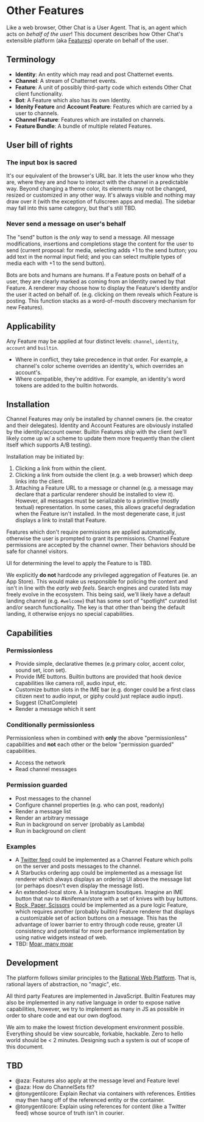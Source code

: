# Other Features

Like a web browser, Other Chat is a User Agent. That is, an agent which acts on _behalf of the user_! This document describes how Other Chat's extensible platform (aka [Features](https://github.com/other-xyz/otherscript.pseudo.js/blob/master/README.md)) operate on behalf of the user.

## Terminology

- **Identity**: An entity which may read and post Chatternet events.
- **Channel**: A stream of Chatternet events.
- **Feature**: A unit of possibly third-party code which extends Other Chat client functionality.
- **Bot**: A Feature which also has its own Identity.
- **Idenity Feature** and **Account Feature**: Features which are carried by a user to channels.
- **Channel Feature**: Features which are installed on channels.
- **Feature Bundle**: A bundle of multiple related Features.

## User bill of rights

### The input box is sacred

It's our equivalent of the browser's URL bar. It lets the user know who they are, where they are and how to interact with the channel in a predictable way. Beyond changing a theme color, its elements may not be changed, resized or customized in any other way. It's always visible and nothing may draw over it (with the exception of fullscreen apps and media). The sidebar may fall into this same category, but that's still TBD.

### Never send a message on user's behalf

The "send" button is the _only_ way to send a message. All message modifications, insertions and completions stage the content for the user to send (current proposal: for media, selecting adds +1 to the send button; you add text in the normal input field; and you can select multiple types of media each with +1 to the send button).

Bots are bots and humans are humans. If a Feature posts on behalf of a user, they are clearly marked as coming from an Identity owned by that Feature. A renderer may choose how to display the Feature's identity and/or the user it acted on behalf of. (e.g. clicking on them reveals which Feature is posting. This function stacks as a word-of-mouth discovery mechanism for new Features).

## Applicability

Any Feature may be applied at four distinct levels: `channel`, `identity`, `account` and `builtin`.
- Where in conflict, they take precedence in that order. For example, a channel's color scheme overrides an identity's, which overrides an account's.
- Where compatible, they're additive. For example, an identity's word tokens are added to the builtin hotwords.

## Installation

Channel Features may only be installed by channel owners (ie. the creator and their delegates). Identity and Account Features are obviously installed by the identity/account owner. Builtin Features ship with the client (we'll likely come up w/ a scheme to update them more frequently than the client itself which supports A/B testing).

Installation may be initiated by:
  1. Clicking a link from within the client.
  1. Clicking a link from outside the client (e.g. a web browser) which deep links into the client.
  1. Attaching a Feature URL to a message or channel (e.g. a message may declare that a particular renderer should be installed to view it). However, all messages must be serializable to a primitive (mostly textual) representation. In some cases, this allows graceful degradation when the Feature isn't installed. In the most degenerate case, it just displays a link to install that Feature.

Features which don't require permissions are applied automatically, otherwise the user is prompted to grant its permissions. Channel Feature permissions are accepted by the channel owner. Their behaviors should be safe for channel visitors.

UI for determining the level to apply the Feature to is TBD.

We explicitly **do not** hardcode any privileged aggregation of Features (ie. an App Store). This would make us responsible for policing the content and isn't in line with the *early web feels*. Search engines and curated lists may freely evolve in the ecosystem. This being said, we'll likely have a default landing channel (e.g. `#welcome`) that has some sort of "spotlight" curated list and/or search functionality. The key is that other than being the default landing, it otherwise enjoys no special capabilities.

## Capabilities

### Permissionless

- Provide simple, declarative themes (e.g primary color, accent color, sound set, icon set).
- Provide IME buttons. Builtin buttons are provided that hook device capabilities like camera roll, audio input, etc.
- Customize button slots in the IME bar (e.g. donger could be a first class citizen next to audio input, or giphy could just replace audio input).
- Suggest (ChatComplete)
- Render a message which it sent

### Conditionally permissionless
Permissionless when in combined with **only** the above "permissionless" capabilities and **not** each other or the below "permission guarded" capabilities.
- Access the network
- Read channel messages

### Permission guarded

- Post messages to the channel
- Configure channel properties (e.g. who can post, readonly)
- Render a message list
- Render an arbitrary message
- Run in background on server (probably as Lambda)
- Run in background on client

### Examples

- A [Twitter feed](https://github.com/other-xyz/otherscript.pseudo.js/blob/master/apps/twitter.pseudo.js) could be implemented as a Channel Feature which polls on the server and posts messages to the channel.
- A Starbucks ordering app could be implemented as a message list renderer which always displays an ordering UI above the message list (or perhaps doesn't even display the message list).
- An extended-local store. A la Instagram boutiques. Imagine an IME button that nav to #knifeman/store with a set of knives with buy buttons.
- [Rock, Paper, Scissors](https://github.com/other-xyz/otherscript.pseudo.js/blob/master/extras/rock-paper-scissors.pseudo.js) could be implemented as a pure logic Feature, which requires another (probably builtin) Feature renderer that displays a customizable set of action buttons on a message. This has the advantage of lower barrier to entry through code reuse, greater UI consistency and potential for more performance implementation by using native widgets instead of web.
- TBD: [Moar, many moar](https://docs.google.com/document/d/1qhH74PRk9RdMLszV2PVMZniIgtpVxyG6e4-1fcA5Qmc/edit#)

## Development

The platform follows similar principles to the [Rational Web Platform](https://docs.google.com/document/d/1ZkV1PpPsJJgdSZOA10Jh0VrThR6D_Q0XWv_2B9-0gGE/edit). That is, rational layers of abstraction, no "magic", etc.

All third party Features are implemented in JavaScript. Builtin Features may also be implemented in any native language in order to expose native capabilities, however, we try to implement as many in JS as possible in order to share code and eat our own dogfood.

We aim to make the lowest friction development environment possible. Everything should be view sourcable, forkable, hackable. Zero to hello world should be < 2 minutes. Designing such a system is out of scope of this document.

## TBD
- @aza: Features also apply at the message level and Feature level
- @aza: How do ChannelSets fit?
- @tonygentilcore: Explain Rechat via containers with references. Entities may then hang off of the referenced entity or the container.
- @tonygentilcore: Explain using references for content (like a Twitter feed) whose source of truth isn't in courier.
